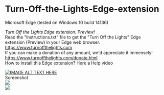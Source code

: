 # Turn-Off-the-Lights-Edge-extension
Microsoft Edge (tested on Windows 10 build 14136)

*Turn Off the Lights Edge extension. Preview!* <br>
Read the "Instructions.txt" file to get the "Turn Off the Lights" Edge extension (Preview) in your Edge web browser.
<br>
https://www.turnoffthelights.com
<br>
If you can make a donation of any amount, we'd appreciate it immensely!
<br>
https://www.turnoffthelights.com/donate.html
<br>
How to install this Edge extension? Here a Help video

[![IMAGE ALT TEXT HERE](https://img.youtube.com/vi/pk1io3-Yddc/0.jpg)](https://www.youtube.com/watch?v=pk1io3-Yddc)
<br>
Screenshot
<br>
<img src="https://www.turnoffthelights.com/blog/wp-content/uploads/2016/03/turn-off-the-lights-edge-extension-windows-10-insider-1024x639.png">
<br>
<img src="https://www.turnoffthelights.com/blog/wp-content/uploads/2016/04/turn-off-the-lights-edge-extension-options-page-1024x640.png">
